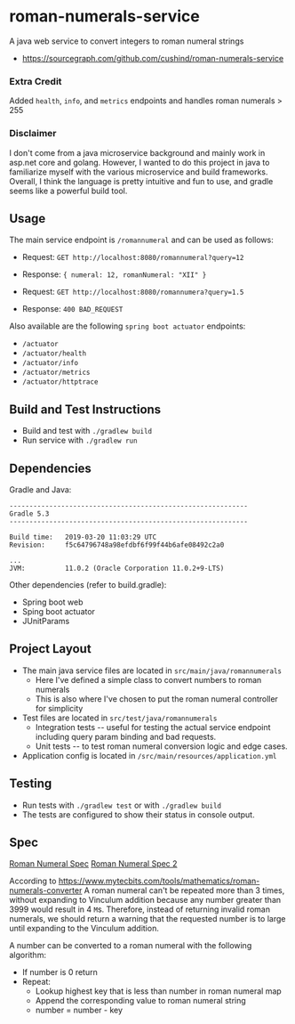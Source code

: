 # roman-numerals-service
A java web service to convert integers to roman numeral strings

* https://sourcegraph.com/github.com/cushind/roman-numerals-service

### Extra Credit
Added `health`, `info`, and `metrics` endpoints and handles roman numerals > 255

### Disclaimer
I don't come from a java microservice background and mainly work in asp.net core and golang. However, I wanted to do this project in java to familiarize myself with the various microservice and build frameworks. Overall, I think the language is pretty intuitive and fun to use, and gradle seems like a powerful build tool.

## Usage 

The main service endpoint is `/romannumeral` and can be used as follows:
* Request: `GET http://localhost:8080/romannumeral?query=12` 
* Response: `{ numeral: 12, romanNumeral: "XII" }`

* Request: `GET http://localhost:8080/romannumera?query=1.5`
* Response: `400 BAD_REQUEST`

Also available are the following `spring boot actuator` endpoints:
* `/actuator`
* `/actuator/health`
* `/actuator/info`
* `/actuator/metrics`
* `/actuator/httptrace`

## Build and Test Instructions

* Build and test with `./gradlew build`
* Run service with `./gradlew run`

## Dependencies

Gradle and Java:
```
------------------------------------------------------------
Gradle 5.3
------------------------------------------------------------

Build time:   2019-03-20 11:03:29 UTC
Revision:     f5c64796748a98efdbf6f99f44b6afe08492c2a0

...
JVM:          11.0.2 (Oracle Corporation 11.0.2+9-LTS)
```

Other dependencies (refer to build.gradle):
* Spring boot web
* Sping boot actuator 
* JUnitParams

## Project Layout

* The main java service files are located in `src/main/java/romannumerals`
    * Here I've defined a simple class to convert numbers to roman numerals
    * This is also where I've chosen to put the roman numeral controller for simplicity
* Test files are located in `src/test/java/romannumerals`
    * Integration tests -- useful for testing the actual service endpoint including query param binding and bad requests.
    * Unit tests -- to test roman numeral conversion logic and edge cases.
* Application config is located in `/src/main/resources/application.yml`

## Testing
* Run tests with `./gradlew test` or with `./gradlew build`
* The tests are configured to show their status in console output.

## Spec
[Roman Numeral Spec](http://mathworld.wolfram.com/RomanNumerals.html)
[Roman Numeral Spec 2](https://www.mytecbits.com/tools/mathematics/roman-numerals-converter)

According to https://www.mytecbits.com/tools/mathematics/roman-numerals-converter A roman numeral can't be repeated more than 3 times, without expanding to Vinculum addition because any number greater than 3999 would result in 4 `M`s. Therefore, instead of returning invalid roman numerals, we should return a warning that the requested number is to large until expanding to the Vinculum addition.

A number can be converted to a roman numeral with the following algorithm:
* If number is 0 return
* Repeat:
    * Lookup highest key that is less than number in roman numeral map
    * Append the corresponding value to roman numeral string
    * number = number - key
